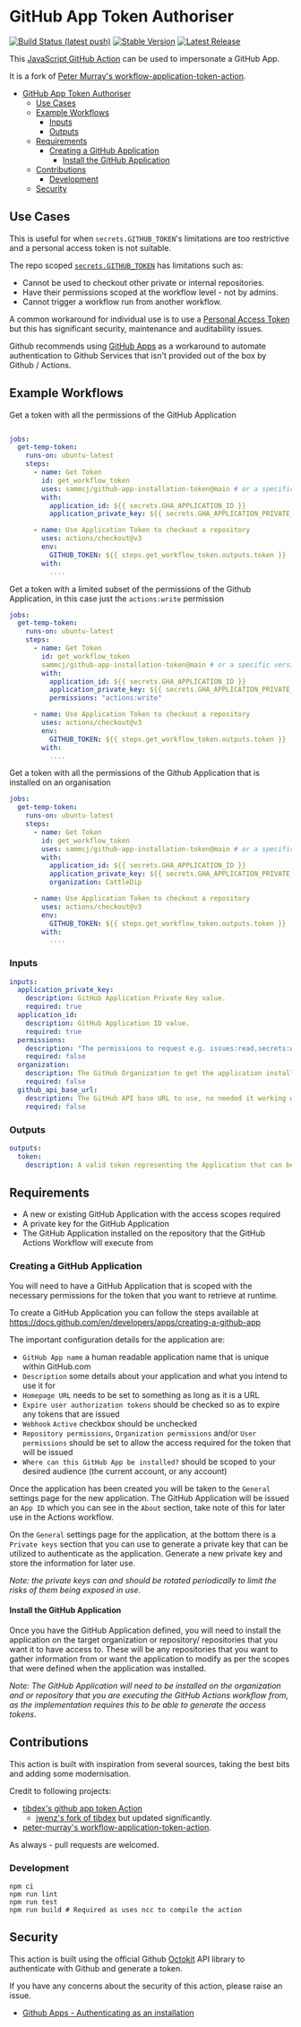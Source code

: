# GitHub App Token Authoriser

[![Build Status (latest push)](https://github.com/sammcj/github-app-installation-token/workflows/Bump%20version/badge.svg)](https://github.com/sammcj/github-app-installation-token/workflows/bump-version)
[![Stable Version](https://img.shields.io/github/v/tag/sammcj/github-app-installation-token)](https://img.shields.io/github/v/tag/sammcj/github-app-installation-token)
[![Latest Release](https://img.shields.io/github/v/release/sammcj/github-app-installation-token?color=%233D9970)](https://img.shields.io/github/v/release/sammcj/github-app-installation-token?color=%233D9970)

This [JavaScript GitHub Action](https://help.github.com/en/actions/building-actions/about-actions#javascript-actions) can be used to impersonate a GitHub App.

It is a fork of [Peter Murray's workflow-application-token-action](https://github.com/peter-murray/workflow-application-token-action).

- [GitHub App Token Authoriser](#github-app-token-authoriser)
  - [Use Cases](#use-cases)
  - [Example Workflows](#example-workflows)
    - [Inputs](#inputs)
    - [Outputs](#outputs)
  - [Requirements](#requirements)
    - [Creating a GitHub Application](#creating-a-github-application)
      - [Install the GitHub Application](#install-the-github-application)
  - [Contributions](#contributions)
    - [Development](#development)
  - [Security](#security)

## Use Cases

This is useful for when `secrets.GITHUB_TOKEN`'s limitations are too restrictive and a personal access token is not suitable.

The repo scoped [`secrets.GITHUB_TOKEN`](https://help.github.com/en/actions/configuring-and-managing-workflows/authenticating-with-the-github_token) has limitations such as:

- Cannot be used to checkout other private or internal repositories.
- Have their permissions scoped at the workflow level - not by admins.
- Cannot trigger a workflow run from another workflow.

A common workaround for individual use is to use a [Personal Access Token](https://help.github.com/en/github/authenticating-to-github/creating-a-personal-access-token-for-the-command-line) but this has significant security, maintenance and auditability issues.

Github recommends using [GitHub Apps](https://developer.github.com/apps/differences-between-apps/#machine-vs-bot-accounts) as a workaround to automate authentication to Github Services that isn't provided out of the box by Github / Actions.

## Example Workflows

Get a token with all the permissions of the GitHub Application

```yaml

jobs:
  get-temp-token:
    runs-on: ubuntu-latest
    steps:
      - name: Get Token
        id: get_workflow_token
        uses: sammcj/github-app-installation-token@main # or a specific version
        with:
          application_id: ${{ secrets.GHA_APPLICATION_ID }}
          application_private_key: ${{ secrets.GHA_APPLICATION_PRIVATE_KEY }}

      - name: Use Application Token to checkout a repository
        uses: actions/checkout@v3
        env:
          GITHUB_TOKEN: ${{ steps.get_workflow_token.outputs.token }}
        with:
          ....
```

Get a token with a limited subset of the permissions of the Github Application, in this case just the `actions:write` permission

```yaml
jobs:
  get-temp-token:
    runs-on: ubuntu-latest
    steps:
      - name: Get Token
        id: get_workflow_token
        sammcj/github-app-installation-token@main # or a specific version
        with:
          application_id: ${{ secrets.GHA_APPLICATION_ID }}
          application_private_key: ${{ secrets.GHA_APPLICATION_PRIVATE_KEY }}
          permissions: "actions:write"

      - name: Use Application Token to checkout a repository
        uses: actions/checkout@v3
        env:
          GITHUB_TOKEN: ${{ steps.get_workflow_token.outputs.token }}
        with:
          ....
```

Get a token with all the permissions of the Github Application that is installed on an organisation

```yaml
jobs:
  get-temp-token:
    runs-on: ubuntu-latest
    steps:
      - name: Get Token
        id: get_workflow_token
        uses: sammcj/github-app-installation-token@main # or a specific version
        with:
          application_id: ${{ secrets.GHA_APPLICATION_ID }}
          application_private_key: ${{ secrets.GHA_APPLICATION_PRIVATE_KEY }}
          organization: CattleDip

      - name: Use Application Token to checkout a repository
        uses: actions/checkout@v3
        env:
          GITHUB_TOKEN: ${{ steps.get_workflow_token.outputs.token }}
        with:
          ....
```

### Inputs

```yaml
inputs:
  application_private_key:
    description: GitHub Application Private Key value.
    required: true
  application_id:
    description: GitHub Application ID value.
    required: true
  permissions:
    description: "The permissions to request e.g. issues:read,secrets:write,packages:read. Defaults to all available permissions"
    required: false
  organization:
    description: The GitHub Organization to get the application installation for, if not specified will use the current repository instead
    required: false
  github_api_base_url:
    description: The GitHub API base URL to use, no needed it working within the same GitHub instance as the workflow as it will get picked up from the environment
    required: false
```

### Outputs

```yaml
outputs:
  token:
    description: A valid token representing the Application that can be used to access what the Application has been scoped to access.
```

## Requirements

- A new or existing GitHub Application with the access scopes required
- A private key for the GitHub Application
- The GitHub Application installed on the repository that the GitHub Actions Workflow will execute from

### Creating a GitHub Application

You will need to have a GitHub Application that is scoped with the necessary permissions for the token that you want to
retrieve at runtime.

To create a GitHub Application you can follow the steps available at <https://docs.github.com/en/developers/apps/creating-a-github-app>

The important configuration details for the application are:

- `GitHub App name` a human readable application name that is unique within GitHub.com
- `Description` some details about your application and what you intend to use it for
- `Homepage URL` needs to be set to something as long as it is a URL
- `Expire user authorization tokens` should be checked so as to expire any tokens that are issued
- `Webhook` `Active` checkbox should be unchecked
- `Repository permissions`, `Organization permissions` and/or `User permissions` should be set to allow the access required for the token that will be issued
- `Where can this GitHub App be installed?` should be scoped to your desired audience (the current account, or any account)

Once the application has been created you will be taken to the `General` settings page for the new application.
The GitHub Application will be issued an `App ID` which you can see in the `About` section, take note of this for later
use in the Actions workflow.

On the `General` settings page for the application, at the bottom there is a `Private keys` section that you can use to
generate a private key that can be utilized to authenticate as the application.
Generate a new private key and store the information for later use.

_Note: the private keys can and should be rotated periodically to limit the risks of them being exposed in use._

#### Install the GitHub Application

Once you have the GitHub Application defined, you will need to install the application on the target organization or repository/
repositories that you want it to have access to. These will be any repositories that you want to gather information
from or want the application to modify as per the scopes that were defined when the application was installed.

_Note: The GitHub Application will need to be installed on the organization and or repository that you are executing
the GitHub Actions workflow from, as the implementation requires this to be able to generate the access tokens_.

## Contributions

This action is built with inspiration from several sources, taking the best bits and adding some modernisation.

Credit to following projects:

- [tibdex's github app token Action](https://github.com/tibdex/github-app-token)
  - [jwenz's fork of tibdex](https://github.com/jwenz723/github-app-installation-token) but updated significantly.
- [peter-murray's workflow-application-token-action](https://github.com/peter-murray/workflow-application-token-action).

As always - pull requests are welcomed.

### Development

```shell
npm ci
npm run lint
npm run test
npm run build # Required as uses ncc to compile the action
```

## Security

This action is built using the official Github [Octokit](https://github.com/octokit) API library to authenticate with Github and generate a token.

If you have any concerns about the security of this action, please raise an issue.

- [Github Apps - Authenticating as an installation](https://docs.github.com/en/developers/apps/authenticating-with-github-apps#authenticating-as-an-installation)
